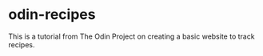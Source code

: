 # odin-recipes
This is a tutorial from The Odin Project on creating a basic website to track recipes.
